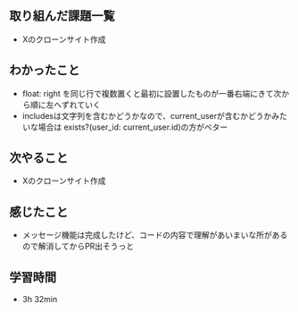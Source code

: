 ## 取り組んだ課題一覧
- Xのクローンサイト作成
## わかったこと
- float: right を同じ行で複数置くと最初に設置したものが一番右端にきて次から順に左へずれていく
- includesは文字列を含むかどうかなので、current_userが含むかどうかみたいな場合は
  exists?(user_id: current_user.id)の方がベター
## 次やること
- Xのクローンサイト作成
## 感じたこと
- メッセージ機能は完成したけど、コードの内容で理解があいまいな所があるので解消してからPR出そうっと　
## 学習時間
- 3h 32min